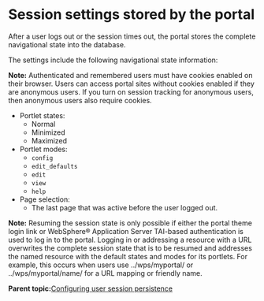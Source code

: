 # Session settings stored by the portal 

After a user logs out or the session times out, the portal stores the complete navigational state into the database.

The settings include the following navigational state information:

**Note:** Authenticated and remembered users must have cookies enabled on their browser. Users can access portal sites without cookies enabled if they are anonymous users. If you turn on session tracking for anonymous users, then anonymous users also require cookies.

-   Portlet states:
    -   Normal
    -   Minimized
    -   Maximized
-   Portlet modes:
    -   `config`
    -   `edit_defaults`
    -   `edit`
    -   `view`
    -   `help`
-   Page selection:
    -   The last page that was active before the user logged out.

**Note:** Resuming the session state is only possible if either the portal theme login link or WebSphere® Application Server TAI-based authentication is used to log in to the portal. Logging in or addressing a resource with a URL overwrites the complete session state that is to be resumed and addresses the named resource with the default states and modes for its portlets. For example, this occurs when users use ../wps/myportal/ or ../wps/myportal/name/ for a URL mapping or friendly name.

**Parent topic:**[Configuring user session persistence ](../admin-system/adcfgpss.md)

